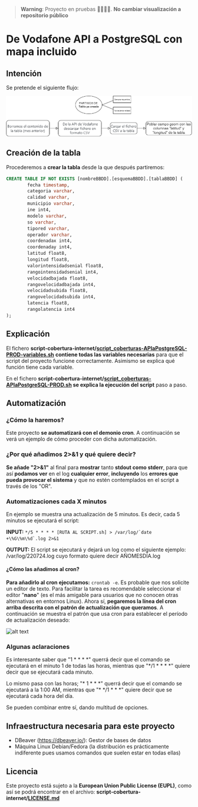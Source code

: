 > **Warning**:
> Proyecto en pruebas 👷‍♀️🚧👷‍. **No cambiar visualización a repositorio público**
# De Vodafone API a PostgreSQL con mapa incluido

## Intención
Se pretende el siguiente flujo:

![alt text](https://github.com/aragonopendata/script-cobertura-internet/blob/main/images/schema.png)

## Creación de la tabla
Procederemos a **crear la tabla** desde la que después partiremos:
```sql
CREATE TABLE IF NOT EXISTS [nombreBBDD].[esquemaBBDD].[tablaBBDD] (
        fecha timestamp,
        categoria varchar,
        calidad varchar,
        municipio varchar,
        ine int4,
        modelo varchar,
        so varchar,
        tipored varchar,
        operador varchar,
        coordenadax int4,
        coordenaday int4,
        latitud float8,
        longitud float8,
        valorintensidadsenial float8,
        rangointensidadsenial int4,
        velocidadbajada float8,
        rangovelocidadbajada int4,
        velocidadsubida float8,
        rangovelocidadsubida int4,
        latencia float8,
        rangolatencia int4
);
```

## Explicación
El fichero **script-cobertura-internet/[script_coberturas-APIaPostgreSQL-PROD-variables.sh](./script_coberturas-APIaPostgreSQL-PROD-variables.sh)** **contiene todas las variables necesarias** para que el script del proyecto funcione correctamente. Asimismo se explica qué función tiene cada variable.

En el fichero **script-cobertura-internet/[script_coberturas-APIaPostgreSQL-PROD.sh](./script_coberturas-APIaPostgreSQL-PROD.sh) se explica la ejecución del script** paso a paso.

## Automatización
### ¿Cómo la haremos?
Este proyecto **se automatizará con el demonio cron**. A continuación se verá un ejemplo de cómo proceder con dicha automatización.
### ¿Por qué añadimos 2>&1 y qué quiere decir?
**Se añade "2>&1"** al final para **mostrar** tanto **stdout como stderr**, para que así **podamos ver** en el log **cualquier error**, **incluyendo** los **errores que pueda provocar el sistema** y que no estén contemplados en el script a través de los "OR".
### Automatizaciones cada X minutos
En  ejemplo se muestra una actualización de 5 minutos. Es decir, cada 5 minutos se ejecutará el script:

**INPUT:** ```*/5 * * * * [RUTA AL SCRIPT.sh] > /var/log/`date +\%G\%m\%d`.log 2>&1```

**OUTPUT:** El script se ejecutará y dejará un log como el siguiente ejemplo: /var/log/220724.log cuyo formato quiere decir AÑOMESDÍA.log

#### ¿Cómo las añadimos al cron?
**Para añadirlo al cron ejecutamos:**
```crontab -e```. Es probable que nos solicite un editor de texto. Para facilitar la tarea es recomendable seleccionar el editor "**nano**" (es el más amigable para usuarios que no conocen otras alternativas en entornos Linux).
Ahora sí, **pegaremos la línea del cron arriba descrita con el patrón de actualización que queramos**. A continuación se muestra el patrón que usa cron para establecer el período de actualización deseado:

![alt text](https://github.com/aragonopendata/script-cobertura-internet/blob/main/images/cron.png)

### Algunas aclaraciones
Es interesante saber que "1 \* \* \* \*" querrá decir que el comando se ejecutará en el minuto 1 de todas las horas, mientras que "\*\/1 \* \* \* \*" quiere decir que se ejecutará cada minuto.

Lo mismo pasa con las horas; "\* 1 \* \* \*" querrá decir que el comando se ejecutará a la 1:00 AM, mientras que "\* \*\/1 \* \* \*" quiere decir que se ejecutará cada hora del día.

Se pueden combinar entre sí, dando multitud de opciones.

## Infraestructura necesaria para este proyecto
- DBeaver (https://dbeaver.io/): Gestor de bases de datos
- Máquina Linux Debian/Fedora (la distribución es prácticamente indiferente pues usamos comandos que suelen estar en todas ellas)

## Licencia
Este proyecto está sujeto a la **European Union Public License (EUPL)**, como así se podrá encontrar en el archivo: **script-cobertura-internet/[LICENSE.md](./LICENSE.md)**
